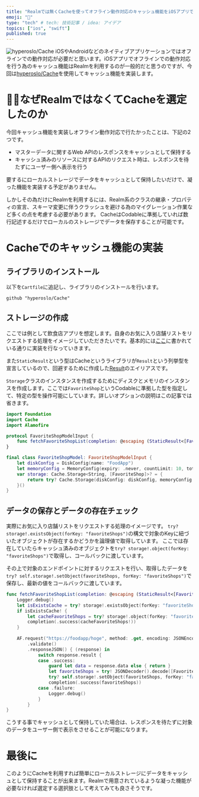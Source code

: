 ```yaml
---
title: "Realmでは無くCacheを使ってオフライン動作対応のキャッシュ機能をiOSアプリで実装する"
emoji: "🌱"
type: "tech" # tech: 技術記事 / idea: アイデア
topics: ["ios", "swift"]
published: true
---
```

![hyperoslo/Cache](https://storage.googleapis.com/zenn-user-upload/782ecaf35ae2cea2d4a2bced.png)
iOSやAndroidなどのネイティブアプリケーションではオフラインでの動作対応が必要だと思います。iOSアプリでオフラインでの動作対応を行う為のキャッシュ機能はRealmを利用するのが一般的だと思うのですが、今回は[hyperoslo/Cache](https://github.com/hyperoslo/Cache)を使用してキャッシュ機能を実装します。

# 🙅‍♂️なぜRealmではなくてCacheを選定したのか
今回キャッシュ機能を実装しオフライン動作対応で行たかったことは、下記の2つです。
- マスターデータに関するWeb APIのレスポンスをキャッシュとして保持する
- キャッシュ済みのリソースに対するAPIのリクエスト時は、レスポンスを待たずにユーザー側へ表示を行う

要するにローカルストレージでデータをキャッシュとして保持したいだけで、凝った機能を実装する予定がありません。

しかしその為だけにRealmを利用するには、Realm系のクラスの継承・プロパティの宣言、スキーマ変更に伴うクラッシュを避ける為のマイグレーション作業など多くの点を考慮する必要があります。
CacheはCodableに準拠していれば数行記述するだけでローカルのストレージでデータを保存することが可能です。

# Cacheでのキャッシュ機能の実装
## ライブラリのインストール
以下を`Cartfile`に追記し、ライブラリのインストールを行います。
``` 
github "hyperoslo/Cache"
```

## ストレージの作成
ここでは例として飲食店アプリを想定します。自身のお気に入り店舗リストをリクエストする処理をイメージしていただきたいです。基本的には[ここ](https://github.com/hyperoslo/Cache#storage)に書かれている通りに実装を行なっていきます。

また`StaticResult`という型はCacheというライブラリが`Result`という列挙型を宣言しているので、回避するために作成した[Result](https://developer.apple.com/documentation/swift/result)のエイリアスです。

`Storage`クラスのインスタンスを作成するためにディスクとメモリのインスタンスを作成します。ここでは`FavoriteShop`というCodableに準拠した型を指定して、特定の型を操作可能にしています。詳しいオプションの説明はこの記事では省きます。
```swift
import Foundation
import Cache
import Alamofire

protocol FavoriteShopModelInput {
    func fetchFavoriteShopList(completion: @escaping (StaticResult<[FavoriteShop], ErrorResponse>) -> ())
}

final class FavoriteShopModel: FavoriteShopModelInput {
    let diskConfig = DiskConfig(name: "FoodApp")
    let memoryConfig = MemoryConfig(expiry: .never, countLimit: 10, totalCostLimit: 10)
    var storage: Cache.Storage<String, [FavoriteShop]>? = {
        return try? Cache.Storage(diskConfig: diskConfig, memoryConfig: memoryConfig, transformer: TransformerFactory.forCodable(ofType: [FavoriteShop].self))
    }()
}
```

## データの保存とデータの存在チェック
実際にお気に入り店舗リストをリクエストする処理のイメージです。
`try? storage!.existsObject(forKey: "favoriteShops")`の構文で対象のKeyに紐づいたオブジェクトが存在するかどうかを論理値で取得しています。
ここでは存在していたらキャッシュ済みのオブジェクトを`try? storage!.object(forKey: "favoriteShops")`で取得し、コールバックに渡しています。

その上で対象のエンドポイントに対するリクエストを行い、取得したデータを`try? self.storage!.setObject(favoriteShops, forKey: "favoriteShops")`で保存し、最新の値をコールバックに渡しています。
```swift
func fetchFavoriteShopList(completion: @escaping (StaticResult<[FavoriteShop], ErrorResponse>) -> ()) {
    Logger.debug()
    let isExistsCache = try? storage!.existsObject(forKey: "favoriteShops")
    if isExistsCache! {
        let cacheFavoriteShops = try? storage!.object(forKey: "favoriteShops")
        completion(.success(cacheFavoriteShops!))
    }
    
    AF.request("https://foodapp/hoge", method: .get, encoding: JSONEncoding.default)
        .validate()
        .responseJSON() { (response) in
            switch response.result {
            case .success:
                guard let data = response.data else { return }
                let favoriteShops = try! JSONDecoder().decode([FavoriteShop].self, from: data)
                try? self.storage!.setObject(favoriteShops, forKey: "favoriteShops")
                completion(.success(favoriteShops))
            case .failure:
                Logger.debug()
            }
        }
}
```
こうする事でキャッシュとして保持していた場合は、レスポンスを待たずに対象のデータをユーザー側で表示をさせることが可能になります。

# 最後に

このようにCacheを利用すれば簡単にローカルストレージにデータをキャッシュとして保持することが出来ます。Realmで用意されているような凝った機能が必要なければ選定する選択肢として考えてみても良さそうです。